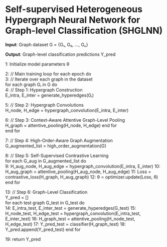 # Self-supervised Heterogeneous Hypergraph Neural Network for Graph-level Classification (SHGLNN)

**Input**: Graph dataset G = {G₁, G₂, ..., Gₙ}

**Output**: Graph-level classification predictions Y_pred

1: Initialize model parameters θ

2: // Main training loop
   for each epoch do  
3:     // Iterate over each graph in the dataset  
      for each graph Gᵢ in G do  
4:         // Step 1: Hypergraph Construction  
         E_intra, E_inter = generate_hyperedges(Gᵢ)
        
5:         // Step 2: Hypergraph Convolutions  
         H_node, H_edge = hypergraph_convolution(E_intra, E_inter)
        
6:         // Step 3: Context-Aware Attentive Graph-Level Pooling  
         H_graph = attentive_pooling(H_node, H_edge)
      end for  
   end for

7: // Step 4: High-Order-Aware Graph Augmentation  
   G_augmented_list = high_order_augmentation(G)

8: // Step 5: Self-Supervised Contrastive Learning  
   for each G_aug in G_augmented_list do  
9:     H_aug_node, H_aug_edge = hypergraph_convolution(E_intra, E_inter)
10:    H_aug_graph = attentive_pooling(H_aug_node, H_aug_edge)
11:    Loss = contrastive_loss(H_graph, H_aug_graph)
12:    θ = optimizer.update(Loss, θ)
   end for

13: // Step 6: Graph-Level Classification  
   Y_pred = []  
   for each test graph G_test in G_test do  
14:    E_intra_test, E_inter_test = generate_hyperedges(G_test)
15:    H_node_test, H_edge_test = hypergraph_convolution(E_intra_test, E_inter_test)
16:    H_graph_test = attentive_pooling(H_node_test, H_edge_test)
17:    Y_pred_test = classifier(H_graph_test)
18:    Y_pred.append(Y_pred_test)
   end for

19: return Y_pred
